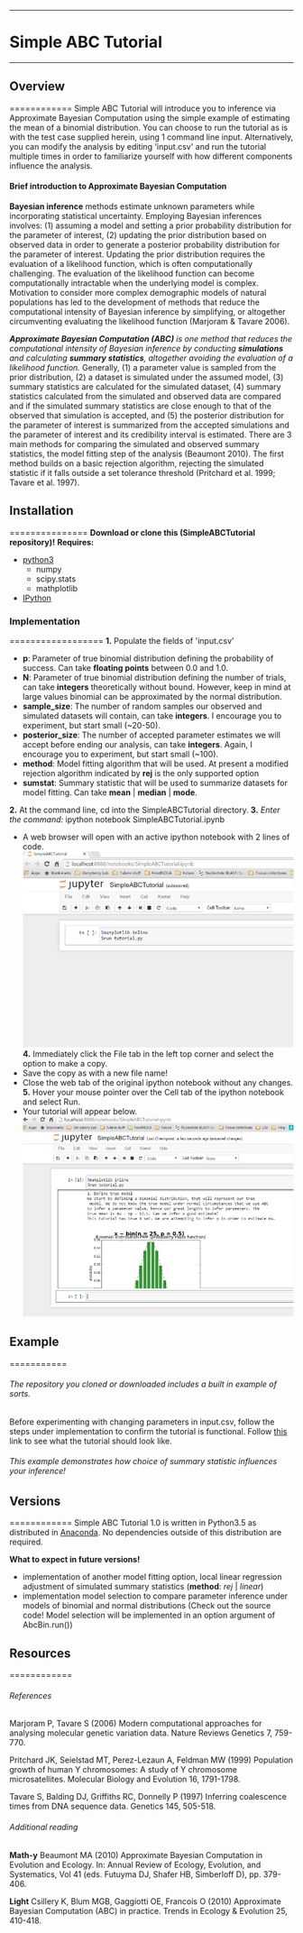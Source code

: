 ---------------------
# Simple ABC Tutorial
---------------------

## Overview
============
Simple ABC Tutorial will introduce you to inference via Approximate Bayesian Computation using the simple example of estimating the mean of a binomial distribution. You can choose to run the tutorial as is with the test case supplied herein, using 1 command line input. Alternatively, you can modify the analysis by editing 'input.csv' and run the tutorial multiple times in order to familiarize yourself with how different components influence the analysis.

#### Brief introduction to Approximate Bayesian Computation

**Bayesian inference** methods estimate unknown parameters while incorporating statistical uncertainty. Employing Bayesian inferences involves: (1) assuming a model and setting a prior probability distribution for the parameter of interest, (2) updating the prior distribution based on observed data in order to generate a posterior probability distribution for the parameter of interest. Updating the prior distribution requires the evaluation of a likelihood function, which is often computationally challenging. The evaluation of the likelihood function can become computationally intractable when the underlying model is complex. Motivation to consider more complex demographic models of natural populations has led to the development of methods that reduce the computational intensity of Bayesian inference by simplifying, or altogether circumventing evaluating the likelihood function (Marjoram & Tavare 2006).

_**Approximate Bayesian Computation (ABC)** is one method that reduces the computational intensity of Bayesian inference by conducting **simulations** and calculating **summary statistics**, altogether avoiding the evaluation of a likelihood function._ Generally, (1) a parameter value is sampled from the prior distribution, (2) a dataset is simulated under the assumed model, (3) summary statistics are calculated for the simulated dataset, (4) summary statistics calculated from the simulated and observed data are compared and if the simulated summary statistics are close enough to that of the observed that simulation is accepted, and (5) the posterior distribution for the parameter of interest is summarized from the accepted simulations and the parameter of interest and its credibility interval is estimated. There are 3 main methods for comparing the simulated and observed summary statistics, the model fitting step of the analysis (Beaumont 2010). The first method builds on a basic rejection algorithm, rejecting the simulated statistic if it falls outside a set tolerance threshold (Pritchard et al. 1999; Tavare et al. 1997).


## Installation
===============
**Download or clone this (SimpleABCTutorial repository)!**
**Requires:**
   + [python3](https://www.python.org/downloads/)
      - numpy
      - scipy.stats
      - mathplotlib
   + [IPython](https://ipython.org/install.html)


### Implementation
==================
**1.** Populate the fields of 'input.csv'
   + **p**: Parameter of true binomial distribution defining the probability of success. Can take **floating points** between 0.0 and 1.0.
   + **N**: Parameter of true binomial distribution defining the number of trials, can take **integers** theoretically without bound. However, keep in mind at large values binomial can be approximated by the normal distribution.
   + **sample_size**: The number of random samples our observed and simulated datasets will contain, can take **integers**. I encourage you to experiment, but start small (~20-50).
   + **posterior_size**: The number of accepted parameter estimates we will accept before ending our analysis, can take **integers**. Again, I encourage you to experiment, but start small (~100).
   + **method**: Model fitting algorithm that will be used. At present a modified rejection algorithm indicated by **rej** is the only supported option
   + **sumstat**: Summary statistic that will be used to summarize datasets for model fitting. Can take **mean** | **median** | **mode**.

**2.** At the command line, cd into the SimpleABCTutorial directory.
**3.** *Enter the command:* ipython notebook SimpleABCTutorial.ipynb
   + A web browser will open with an active ipython notebook with 2 lines of code.
   ![alt text](https://raw.githubusercontent.com/amiesett/SimpleABCTutorial/master/ipynb.JPG)
**4.** Immediately click the File tab in the left top corner and select the option to make a copy.
   + Save the copy as with a new file name!
   + Close the web tab of the original ipython notebook without any changes.
**5.** Hover your mouse pointer over the Cell tab of the ipython notebook and select Run.
   + Your tutorial will appear below.
   ![alt text](https://raw.githubusercontent.com/amiesett/SimpleABCTutorial/master/tutorial.JPG)


## Example
===========
###### The repository you cloned or downloaded includes a built in example of sorts.
Before experimenting with changing parameters in input.csv, follow the steps under implementation to confirm the tutorial is functional. Follow [this](file:///C:/Users/PC%20User/Desktop/Spring2016/Programming/project/presentation/SimpleABCTutorial/SimpleABCTutorial.html) link to see what the tutorial should look like.

###### This example demonstrates how choice of summary statistic influences your inference!


## Versions
============
Simple ABC Tutorial 1.0 is written in Python3.5 as distributed in [Anaconda](https://docs.continuum.io/anaconda/install). No dependencies outside of this distribution are required.

**What to expect in future versions!**
   + implementation of another model fitting option, local linear regression adjustment of simulated summary statistics (**method**: *rej* | *linear*)
   + implementation model selection to compare parameter inference under models of binomial and normal distributions (Check out the source code! Model selection will be implemented in an option argument of AbcBin.run())


## Resources
============
###### References
Marjoram P, Tavare S (2006) Modern computational approaches for analysing molecular genetic variation data. Nature Reviews Genetics 7, 759-770.

Pritchard JK, Seielstad MT, Perez-Lezaun A, Feldman MW (1999) Population growth of human Y chromosomes: A study of Y chromosome microsatellites. Molecular Biology and Evolution 16, 1791-1798.

Tavare S, Balding DJ, Griffiths RC, Donnelly P (1997) Inferring coalescence times from DNA sequence data. Genetics 145, 505-518.

###### Additional reading
**Math-y**
Beaumont MA (2010) Approximate Bayesian Computation in Evolution and Ecology. In: Annual Review of Ecology, Evolution, and Systematics, Vol 41 (eds. Futuyma DJ, Shafer HB, Simberloff D), pp. 379-406.

**Light**
Csillery K, Blum MGB, Gaggiotti OE, Francois O (2010) Approximate Bayesian Computation (ABC) in practice. Trends in Ecology & Evolution 25, 410-418.
